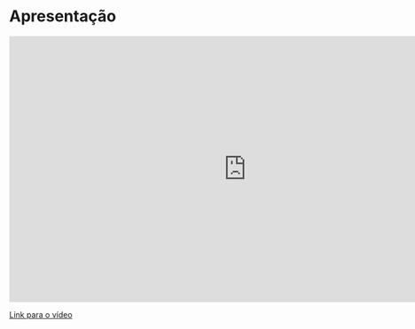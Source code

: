 # Apresentação

<iframe width="853" height="480" src="https://www.youtube.com/embed/SDBK21i8td8" title="YouTube video player" frameborder="0" allow="accelerometer; autoplay; clipboard-write; encrypted-media; gyroscope; picture-in-picture" allowfullscreen></iframe>

<a href="https://www.youtube.com/embed/SDBK21i8td8">Link para o vídeo</a>